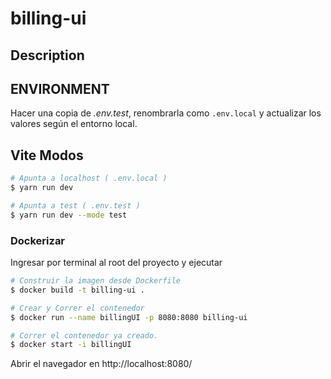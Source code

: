 # billing-ui

## Description

## ENVIRONMENT

Hacer una copia de _.env.test_, renombrarla como `.env.local` y actualizar los valores según el entorno local.

## Vite Modos

```bash
# Apunta a localhost ( .env.local )
$ yarn run dev

# Apunta a test ( .env.test )
$ yarn run dev --mode test
```

### Dockerizar

Ingresar por terminal al root del proyecto y ejecutar

```bash
# Construir la imagen desde Dockerfile
$ docker build -t billing-ui .

# Crear y Correr el contenedor
$ docker run --name billingUI -p 8080:8080 billing-ui

# Correr el contenedor ya creado.
$ docker start -i billingUI
```

Abrir el navegador en http://localhost:8080/
